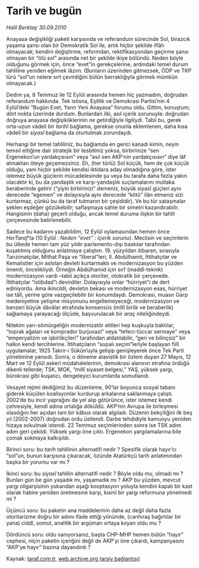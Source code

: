 # Tarih ve bugün

*Halil Berktay 30.09.2010*

<div class="yazi"><p>Anayasa değişikliği paketi karşısında ve referandum sürecinde Sol, birazcık yaşama şansı olan bir Demokratik Sol ile, artık hiçbir şekilde iflâh olmayacak; kendini değiştirme, reformdan, rektifikasyondan geçirme şansı olmayan bir “ölü sol” arasında net bir şekilde ikiye bölündü. Neden böyle olduğunu görmek için, önce “evet”in gerekçelerine, ardındaki temel durum tahliline yeniden eğilmek lâzım. (Bunların üzerinden gitmezsek, ÖDP ve TKP türü “sol”un nelere sırt çevirdiğini bütün berraklığıyla görmek mümkün olmayacak.) </p>
<p>Dedim ya, 8 Temmuz ile 12 Eylül arasında hemen hiç yazmadım, doğrudan referandum hakkında. Tek istisna, Eşitlik ve Demokrasi Partisi’nin 4 Eylül’deki “Bugün Evet, Yarın Yeni Anayasa” forumu oldu. Gittim, konuştum; dört nokta üzerinde durdum. Bunlardan ilki, asıl içerik sorunuyla: doğrudan doğruya anayasa değişikliklerinin <i>ne getirdiği</i>yle ilgiliydi. Tabii bu, gerek orta-uzun vâdeli bir <i>tarihî</i> bağlama, gerekse onunla eklemlenen, daha kısa vâdeli bir <i>siyasî</i> bağlama da oturtulmak zorundaydı. </p>
<p>Herhangi bir temel tahliliniz, bu bağlamda en gerici kanadı kimin, neyin temsil ettiğine dair stratejik bir tesbitiniz yoksa, birbirinize “sen Ergenekon’un yardakçısısın” veya “asıl sen AKP’nin yardakçısısın” diye lâf atmaktan öteye geçemezsiniz. Eh, (her türlü) Sol küçük, hem de çok küçük olduğu, yani hiçbir şekilde kendisi iktidara aday olmadığına göre, ister istemez büyük güçlerin mücadelesinde şu veya bu tarafa daha fazla yakın olacaktır ki, bu da yandaşlık ve karşı-yandaşlık suçlamalarını mutlaka beraberinde getirir (“yiyin birbirinizi” demeniz, büyük siyasî güçleri aynı derecede “egemen” ve dolayısıyla aynı derecede “kötü” ilân etmeniz sizi kurtarmaz, çünkü bu da taraf tutmanın bir çeşididir). Ve bu tür sataşmalar şeklen eşdeğer gözükebilir; saflaşmaya sahte bir simetri kazandırabilir. Hangisinin (daha) geçerli olduğu, ancak temel duruma ilişkin bir tahlil çerçevesinde belirlenebilir. </p>
<p>Sadece bu kadarını yazabildim, 12 Eylül oylamasından hemen önce <i>HerTaraf</i>’ta (10 Eylül : <i>Neden “evet” : içerik sorunu</i>). Meclisin ve seçimlerin bu ülkede hemen tam yüz yıldır parlamento-dışı baskılar tarafından kuşatılmış olduğunu anlatmaya çalıştım. 19. yüzyıldan itibaren, sırasıyla Tanzimatçılar, Mithat Paşa ve “liberal”leri, II. Abdülhamit, İttihatçılar ve Kemalistler için aslolan devleti kurtarmaktı ve modernizasyon bu yüzden önemli, öncelikliydi. Örneğin Abdülhamid için sırf (maddî-teknik) modernizasyon vardı –tabii açıkça otoriter, otokratik bir çerçevede. İttihatçılar “istibdad”ı devirdiler. Dolayısıyla onlar “hürriyet”i de dert ediniyordu. Ama ikincildi; devletin bekası ve modernizasyon esas, hürriyet ise tâlî, yerine göre vazgeçilebilir bir konumdaydı. Demokrasi, muasır Garp medeniyetine yetişme misyonunu engellemeyeceği, modernizasyon ve benzeri büyük dâvâlar etrafında konsensüs (millî birlik ve beraberlik) sağlamaya yarayacağı ölçüde, başvurulacak bir <i>araç</i> niteliğindeydi. </p>
<p>Nitekim yarı-sömürgeliğin modernizatör elitleri hep kuşkuyla baktılar, “toprak ağaları ve komprador burjuvazi” veya “tefeci-tüccar sermaye” veya “emperyalizm ve işbirlikçileri” tarafından aldatılabilir, “geri ve bilinçsiz” bir halkın kendi tercihlerine. İttihatçıların “sopalı seçim”leriyle başlayan fiilî uygulamalar, 1925 Takrir-i Sükûn’uyla gelişip genişleyerek önce Tek Parti yönetimine yansıdı. Sonra, o döneme atavistik bir özlem duyan 27 Mayıs, 12 Mart ve 12 Eylül askerî müdahalelerinin, demokrasi alanının etrafına ördüğü dikenli tellerde; TSK, MGK, “millî siyaset belgesi,” YAŞ, yüksek yargı, bürokrasi gibi kuşatıcı, dengeleyici kurumlarda somutlandı. </p>
<p>Vesayet rejimi dediğimiz bu düzenleme, 90’lar boyunca sosyal tabanı giderek küçülen koalisyonlar kurdurup arkalarına saklanmaya çalıştı. 2002’de bu incir yaprağını da yel alıp götürünce, ister istemez kendi çehresiyle, kendi adına ortalığa döküldü. AKP’nin Avrupa ile birleşmesi olasılığını her açıdan tam bir kâbus olarak algıladı. Düzenin bekçiliğini ilk beş yıl (2002-2007) doğrudan ordu üstlendi. Darbe tehdidiyle kamuoyu yeniden hizaya sokulmak istendi. 22 Temmuz seçimlerinden sonra ise TSK adım adım geri çekildi. Yüksek yargı öne çıktı. Ergenekon yargılamalarına bile çomak sokmaya kalkışıldı. </p>
<p>Birinci soru: bu <i>tarih</i> tahlilinin alternatifi nedir ? Spesifik olarak hayır’cı “sol”un, bunun karşısına çıkaracak, özünde Atatürkçü tarih anlatımından başka bir yorumu var mı ?</p>
<p>İkinci soru: bu <i>siyasî</i> tahlilin alternatifi nedir ? Böyle oldu mu, olmadı mı ? Bunları gün be gün yaşadık mı, yaşamadık mı ? AKP bu yüzden, mevcut yargı oligarşisinin yukarıdan aşağı kooptasyon yoluyla kendini kapalı bir kast olarak habire yeniden üretmesine karşı, kısmî bir yargı reformuna yönelmedi mi ? </p>
<p>Üçüncü soru: bu paketin ana maddelerinin daha az değil daha fazla otoritarizme doğru bir adımı ifade ettiği yönünde, (canhıraş bağırtılar bir yana) ciddî, somut, analitik bir argüman ortaya koyan oldu mu ? </p>
<p>Dördüncü soru: oldu sanıyorsanız, başta CHP-MHP hemen bütün “hayır” cephesi, niçin paketin içeriğini değil de AKP’yi öne çıkardı, kampanyasını “AKP’ye hayır” bazına dayandırdı ? </p></div>

Kaynak: [taraf.com.tr](http://www.taraf.com.tr:80/halil-berktay/makale-tarih-ve-bugun.htm), [web.archive.org (arşiv bağlantısı)](http://web.archive.org/web/20101003072359/http://www.taraf.com.tr:80/halil-berktay/makale-tarih-ve-bugun.htm)
